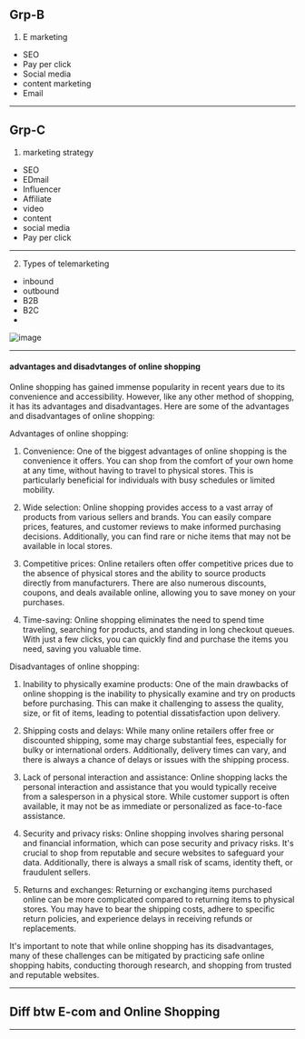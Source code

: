 ## Grp-B

1. E marketing 
- SEO
- Pay per click
- Social media
- content marketing
- Email

---

## Grp-C
1. marketing strategy
- SEO
- EDmail
- Influencer
- Affiliate
- video
- content
- social media
- Pay per click

---
 
 2. Types of telemarketing

- inbound
- outbound
- B2B
- B2C
- 
![image](https://github.com/Mrjoy832/E-Commerce-8thSem/assets/77873383/a5f8a868-85da-4968-a215-3018bda550ab)


---
#### advantages and disadvtanges of online shopping
Online shopping has gained immense popularity in recent years due to its convenience and accessibility. However, like any other method of shopping, it has its advantages and disadvantages. Here are some of the advantages and disadvantages of online shopping:

Advantages of online shopping:
1. Convenience: One of the biggest advantages of online shopping is the convenience it offers. You can shop from the comfort of your own home at any time, without having to travel to physical stores. This is particularly beneficial for individuals with busy schedules or limited mobility.

2. Wide selection: Online shopping provides access to a vast array of products from various sellers and brands. You can easily compare prices, features, and customer reviews to make informed purchasing decisions. Additionally, you can find rare or niche items that may not be available in local stores.

3. Competitive prices: Online retailers often offer competitive prices due to the absence of physical stores and the ability to source products directly from manufacturers. There are also numerous discounts, coupons, and deals available online, allowing you to save money on your purchases.

4. Time-saving: Online shopping eliminates the need to spend time traveling, searching for products, and standing in long checkout queues. With just a few clicks, you can quickly find and purchase the items you need, saving you valuable time.

Disadvantages of online shopping:
1. Inability to physically examine products: One of the main drawbacks of online shopping is the inability to physically examine and try on products before purchasing. This can make it challenging to assess the quality, size, or fit of items, leading to potential dissatisfaction upon delivery.

2. Shipping costs and delays: While many online retailers offer free or discounted shipping, some may charge substantial fees, especially for bulky or international orders. Additionally, delivery times can vary, and there is always a chance of delays or issues with the shipping process.

3. Lack of personal interaction and assistance: Online shopping lacks the personal interaction and assistance that you would typically receive from a salesperson in a physical store. While customer support is often available, it may not be as immediate or personalized as face-to-face assistance.

4. Security and privacy risks: Online shopping involves sharing personal and financial information, which can pose security and privacy risks. It's crucial to shop from reputable and secure websites to safeguard your data. Additionally, there is always a small risk of scams, identity theft, or fraudulent sellers.

5. Returns and exchanges: Returning or exchanging items purchased online can be more complicated compared to returning items to physical stores. You may have to bear the shipping costs, adhere to specific return policies, and experience delays in receiving refunds or replacements.

It's important to note that while online shopping has its disadvantages, many of these challenges can be mitigated by practicing safe online shopping habits, conducting thorough research, and shopping from trusted and reputable websites.

---
## Diff btw E-com and Online Shopping

---

